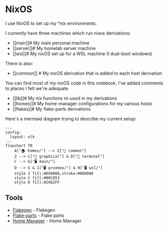 # NixOS

I use NixOS to set up my *nix environments.

I currently have three machines which run nixos derivations:

- [[main]]# My main personal machine
- [[server]]# My homelab server machine
- [[wsl]]# My nixOS set up for a WSL machine (I dual-boot windows)

There is also:
- [[common]] # My nixOS derivation that is added to each host derivation

You can find most of my nixOS code in this notebook.
I've added comments to places I felt we're adequate

- [[lib]]# My nix functions re-used in my derivations
- [[homes]]# My home-manager configurations for my various hosts
- [[flakes]]# My flake-parts derivations

Here's a mermaid diagram trying to describe my current setup:

```mermaid
---
config:
  layout: elk
---
flowchart TB
    A["🏠 homes/"] --> Z["📂 common"]
    Z --> C["📂 graphical"] & D["📂 terminal"]
    C --> G["🖥️ main/"]
    D --> G & I["🖥️ proxmox/"] & H["🖥️ wsl/"]
    style Z fill:#D50000,stroke:#000000
    style C fill:#00C853
    style D fill:#2962FF
```

## Tools

- [Flakegen](https://github.com/jorsn/flakegen) - Flakegen 
- [Flake-parts](https://github.com/hercules-ci/flake-parts) - Flake parts
- [Home Manager](https://github.com/nix-community/home-manager) - Home Manager